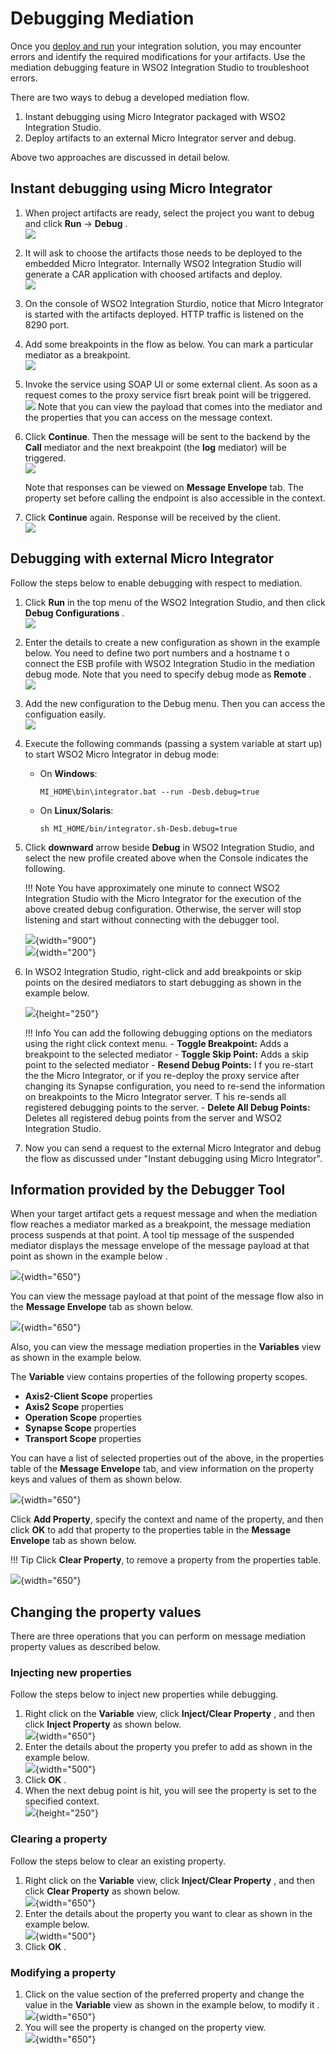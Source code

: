 # Debugging Mediation

Once you [deploy and run](deploy-and-run.md) your integration solution, you may encounter errors and identify the required modifications for your artifacts. Use the mediation debugging feature in WSO2 Integration Studio to troubleshoot errors.

There are two ways to debug a developed mediation flow.

1.  Instant debugging using Micro Integrator packaged with WSO2 Integration Studio.
2.  Deploy artifacts to an external Micro Integrator server and debug.

Above two approaches are discussed in detail below.

## Instant debugging using Micro Integrator

1.  When project artifacts are ready, select the project you want to debug and click **Run** -> **Debug** .  
    ![](attachments/119131423/119131448.png?effects=drop-shadow)
2.  It will ask to choose the artifacts those needs to be deployed to the embedded Micro Integrator. Internally WSO2 Integration Studio will generate a CAR application with choosed artifacts and deploy.  
    ![](attachments/119131423/119131447.png?effects=drop-shadow)
3.  On the console of WSO2 Integration Sturdio, notice that Micro
    Integrator is started with the artifacts deployed. HTTP traffic is
    listened on the 8290 port.
4.  Add some breakpoints in the flow as below. You can mark a particular
    mediator as a breakpoint.  
    ![](attachments/119131423/119131439.png?effects=drop-shadow)
5.  Invoke the service using SOAP UI or some external client. As soon as
    a request comes to the proxy service fisrt break point will be triggered.  
    ![](attachments/119131423/119131446.png) 
    Note that you can view the payload that comes into the mediator and
    the properties that you can access on the message context.

6.  Click **Continue**. Then the message will be sent to
    the backend by the **Call** mediator and the next breakpoint (the **log** mediator)
    will be triggered.  
    ![](attachments/119131423/119131445.png) 
      
    Note that responses can be viewed on **Message Envelope** tab. The
    property set before calling the endpoint is also accessible in the
    context. 
7.  Click **Continue** again. Response will be received by the client.  
    ![](attachments/119131423/119131444.png?effects=drop-shadow)

## Debugging with external Micro Integrator

Follow the steps below to enable debugging with respect to mediation.

1.  Click **Run** in the top menu of the WSO2 Integration Studio, and
    then click **Debug Configurations** .  
    ![](attachments/119131423/119131442.png?effects=drop-shadow)
2.  Enter the details to create a new configuration as shown in the
    example below. You need to define two port numbers and a hostname t
    o connect the ESB profile with WSO2 Integration Studio in the
    mediation debug mode. Note that you need to specify debug mode as
    **Remote** .  
    ![](attachments/119131423/119131441.png?effects=drop-shadow) 
      
3.  Add the new configuration to the Debug menu. Then you can
    access the configuation easily.  
    ![](attachments/119131423/119131438.png?effects=drop-shadow) 
      
4.  Execute the following commands (passing a system variable at start up) to start WSO2 Micro Integrator in debug
    mode:  
    -   On **Windows**:

        `MI_HOME\bin\integrator.bat --run -Desb.debug=true`

    -   On **Linux/Solaris**:

        `sh MI_HOME/bin/integrator.sh-Desb.debug=true`

5.  Click **downward** arrow beside **Debug** in WSO2 Integration
    Studio, and select the new profile created above when the Console
    indicates the following.

    !!! Note
        You have approximately one minute to connect WSO2
        Integration Studio with the Micro Integrator for the execution of the above
        created debug configuration. Otherwise, the server will stop
        listening and start without connecting with the debugger tool.

    ![](attachments/119131423/119131440.png?effects=drop-shadow){width="900"}  
    ![](attachments/119131423/119131437.png?effects=drop-shadow){width="200"}

6.  In WSO2 Integration Studio, right-click and add breakpoints or skip
    points on the desired mediators to start debugging as shown in the
    example below.

    ![](attachments/119131423/119131439.png?effects=drop-shadow){height="250"}

    !!! Info
        You can add the following debugging options on the mediators using
        the right click context menu.
        -   **Toggle Breakpoint:** Adds a breakpoint to the selected
            mediator
        -   **Toggle Skip Point:** Adds a skip point to the selected
            mediator
        -   **Resend Debug Points:** I f you re-start the the Micro Integrator, or if you re-deploy the proxy service after changing its Synapse configuration, you need to re-send the information on breakpoints to the Micro Integrator server. T his re-sends all registered debugging points to the server.
        -   **Delete All Debug Points:** Deletes all registered debug points from the server and WSO2 Integration Studio.
7.  Now you can send a request to the external Micro Integrator and debug the flow as discussed under "Instant debugging using Micro Integrator".

## Information provided by the Debugger Tool

When your target artifact gets a request message and when the mediation
flow reaches a mediator marked as a breakpoint, the message mediation
process suspends at that point. A tool tip message of the suspended
mediator displays the message envelope of the message payload at that
point as shown in the example below .

![](attachments/119131423/119131436.png?effects=drop-shadow){width="650"}

You can view the message payload at that point of the message flow also
in the **Message Envelope** tab as shown below.

![](attachments/119131423/119131435.png?effects=drop-shadow){width="650"}  

Also, you can view the message mediation properties in the **Variables**
view as shown in the example below.

The **Variable** view contains properties of the following property
scopes.

-   **Axis2-Client Scope** properties
-   **Axis2 Scope** properties
-   **Operation Scope** properties
-   **Synapse Scope** properties
-   **Transport Scope** properties

You can have a list of selected properties out of the above, in the
properties table of the **Message Envelope** tab, and view information
on the property keys and values of them as shown below.

![](attachments/119131423/119131433.png?effects=drop-shadow){width="650"}

Click **Add Property**, specify the context and name of the property,
and then click **OK** to add that property to the properties table in
the **Message Envelope** tab as shown below.

!!! Tip
    Click **Clear Property**, to remove a property from the properties table.

![](attachments/119131423/119131432.png?effects=drop-shadow){width="650"}

## Changing the property values

There are three operations that you can perform on message mediation property values as described below.

### Injecting new properties

Follow the steps below to inject new properties while
debugging.

1.  Right click on the **Variable** view, click **Inject/Clear
    Property** , and then click **Inject Property** as shown below.  
    ![](attachments/119131423/119131431.png?effects=drop-shadow){width="650"}
2.  Enter the details about the property you prefer to add as shown in
    the example below.  
    ![](attachments/119131423/119131430.png?effects=drop-shadow){width="500"}
3.  Click **OK** .
4.  When the next debug point is hit, you will see the property is set
    to the specified context.  
    ![](attachments/119131423/119131429.png){height="250"}

### Clearing a property

Follow the steps below to clear an existing property.

1.  Right click on the **Variable** view, click **Inject/Clear
    Property** , and then click **Clear Property** as shown below.  
    ![](attachments/119131423/119131428.png?effects=drop-shadow){width="650"}
2.  Enter the details about the property you want to clear as shown in
    the example below.  
    ![](attachments/119131423/119131427.png?effects=drop-shadow){width="500"}
3.  Click **OK** .

### Modifying a property

1.  Click on the value section of the preferred property and change the
    value in the **Variable** view as shown in the example below, to
    modify it .  
    ![](attachments/119131423/119131426.png?effects=drop-shadow){width="650"}  
2.  You will see the property is changed on the property view.  
    ![](attachments/119131423/119131425.png?effects=drop-shadow){width="650"}  